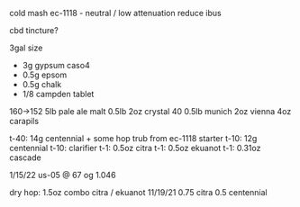 cold mash
ec-1118 - neutral / low attenuation
reduce ibus

cbd tincture?


3gal size
- 3g gypsum caso4
- 0.5g epsom
- 0.5g chalk
- 1/8 campden tablet

160->152
5lb pale ale malt
0.5lb 2oz  crystal 40
0.5lb munich
2oz vienna
4oz carapils

t-40: 14g centennial + some hop trub from ec-1118 starter
t-10: 12g centennial
t-10: clarifier
t-1: 0.5oz citra
t-1: 0.5oz ekuanot
t-1: 0.31oz cascade

1/15/22
us-05 @ 67
og 1.046

dry hop: 1.5oz combo citra / ekuanot
11/19/21 0.75 citra 0.5 centennial
